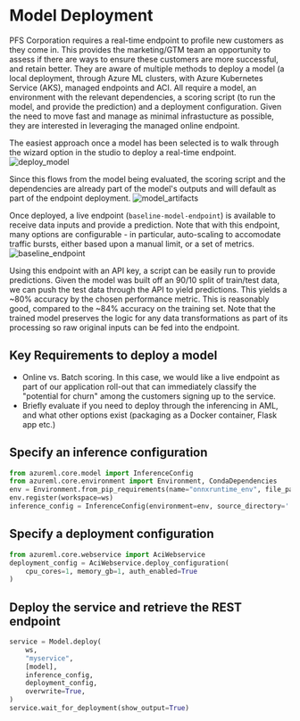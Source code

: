 # Model Deployment
PFS Corporation requires a real-time endpoint to profile new customers as they come in. This provides the
marketing/GTM team an opportunity to assess if there are ways to ensure these customers are more successful,
and retain better. They are aware of multiple methods to deploy a model (a local deployment, through Azure ML
clusters, with Azure Kubernetes Service (AKS), managed endpoints and ACI. All require a model, an environment
with the relevant dependencies, a scoring script (to run the model, and provide the prediction) and a
deployment configuration. Given the need to move fast and manage as minimal infrastucture as possible, they
are interested in leveraging the managed online endpoint.

The easiest approach once a model has been selected is to walk through the wizard option in the studio to
deploy a real-time endpoint. 
![deploy_model](./imgs/deploy_model.jpg)

Since this flows from the model being evaluated, the scoring script and the dependencies are already part of
the model's outputs and will default as part of the endpoint deployment.
![model_artifacts](./imgs/model_artifacts.jpg)

Once deployed, a live endpoint (`baseline-model-endpoint`) is available to receive data inputs and provide a prediction. Note that with
this endpoint, many options are configurable - in particular, auto-scaling to accomodate traffic bursts,
either based upon a manual limit, or a set of metrics.
![baseline_endpoint](./imgs/baseline_endpoint.jpg)

Using this endpoint with an API key, a script can be easily run to provide predictions. Given the model was
built off an 90/10 split of train/test data, we can push the test data through the API to yield predictions.
This yields a ~80% accuracy by the chosen performance metric. This is reasonably good, compared to the
~84% accuracy on the training set. Note that the trained model preserves the logic for any data
transformations as part of its processing so raw original inputs can be fed into the endpoint.

## Key Requirements to deploy a model
- Online vs. Batch scoring. In this case, we would like a live endpoint as part of our application roll-out
  that can immediately classify the "potential for churn" among the customers signing up to the service.
- Briefly evaluate if you need to deploy through the inferencing in AML, and what other options exist
  (packaging as a Docker container, Flask app etc.)
  
## Specify an inference configuration 
```python
from azureml.core.model import InferenceConfig
from azureml.core.environment import Environment, CondaDependencies
env = Environment.from_pip_requirements(name="onnxruntime_env", file_path='./model_requirements.txt')
env.register(workspace=ws)
inference_config = InferenceConfig(environment=env, source_directory='./source_dir', entry_script='./score_real.py')
```

## Specify a deployment configuration
```python
from azureml.core.webservice import AciWebservice
deployment_config = AciWebservice.deploy_configuration(
    cpu_cores=1, memory_gb=1, auth_enabled=True
)
```

## Deploy the service and retrieve the REST endpoint
```python
service = Model.deploy(
    ws,
    "myservice",
    [model],
    inference_config,
    deployment_config,
    overwrite=True,
)
service.wait_for_deployment(show_output=True)
```

